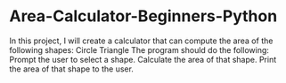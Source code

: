 # Area-Calculator-Beginners-Python
In this project, I will create a calculator that can compute the area of the following shapes: Circle Triangle The program should do the following: Prompt the user to select a shape. Calculate the area of that shape. Print the area of that shape to the user.
